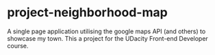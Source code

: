 # project-neighborhood-map
A single page application utilising the google maps API (and others) to showcase my town.  This a project for the UDacity Front-end Developer course.

